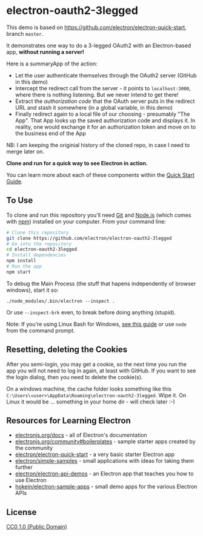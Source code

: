 # electron-oauth2-3legged

This demo is based on https://github.com/electron/electron-quick-start, branch `master`.

It demonstrates one way to do a 3-legged OAuth2 with an Electron-based app, **without running a server!**

Here is a summaryApp of the action:
* Let the user authenticate themselves through the OAuth2 server (GitHub in this demo)
* Intercept the redirect call from the server - it points to `localhost:3000`, where there is nothing listening. But we never intend to get there!
* Extract the *authorization code* that the OAuth server puts in the redirect URL and stash it somewhere (in a global variable, in this demo)
* Finally redirect again to a local file of our choosing - presumably "The App". That App looks up the saved authorization code and displays it. In reality, one would exchange it for an authorization token and move on to the business end of the App

NB: I am keeping the originial history of the cloned repo, in case I need to merge later on.

**Clone and run for a quick way to see Electron in action.**

You can learn more about each of these components within the [Quick Start Guide](https://electronjs.org/docs/tutorial/quick-start).

## To Use

To clone and run this repository you'll need [Git](https://git-scm.com) and [Node.js](https://nodejs.org/en/download/) (which comes with [npm](http://npmjs.com)) installed on your computer. From your command line:

```bash
# Clone this repository
git clone https://github.com/electron/electron-oauth2-3legged
# Go into the repository
cd electron-oauth2-3legged
# Install dependencies
npm install
# Run the app
npm start
```

To debug the Main Process (the stuff that hapens independently of browser windows), start it so:
```
./node_modules/.bin/electron --inspect .
```
Or use `--inspect-brk` even, to break before doing anything (stupid).

Note: If you're using Linux Bash for Windows, [see this guide](https://www.howtogeek.com/261575/how-to-run-graphical-linux-desktop-applications-from-windows-10s-bash-shell/) or use `node` from the command prompt.

## Resetting, deleting the Cookies

After you semi-login, you may get a cookie, so the next time you run the app you will not need to log in again, at least with GitHub. If you want to see the login dialog, then you need to delete the cookie(s).

On a windows machine, the cache folder looks something like this `C:\Users\<user>\AppData\Roaming\electron-oauth2-3legged`. Wipe it. On Linux it would be ... something in your home dir - will check later :-) 

## Resources for Learning Electron

- [electronjs.org/docs](https://electronjs.org/docs) - all of Electron's documentation
- [electronjs.org/community#boilerplates](https://electronjs.org/community#boilerplates) - sample starter apps created by the community
- [electron/electron-quick-start](https://github.com/electron/electron-quick-start) - a very basic starter Electron app
- [electron/simple-samples](https://github.com/electron/simple-samples) - small applications with ideas for taking them further
- [electron/electron-api-demos](https://github.com/electron/electron-api-demos) - an Electron app that teaches you how to use Electron
- [hokein/electron-sample-apps](https://github.com/hokein/electron-sample-apps) - small demo apps for the various Electron APIs

## License

[CC0 1.0 (Public Domain)](LICENSE.md)
